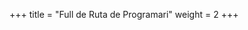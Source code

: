 +++
title = "Full de Ruta de Programari"
weight = 2
+++

<div id="roadmap"></div>
<script src="/ssg-huguoc/js/roadmap.js"></script>
